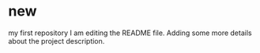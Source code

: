 # new
my first repository
I am editing the README file. Adding some more details about the project description.

